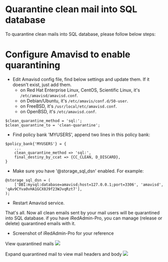 # Quarantine clean mail into SQL database

To quarantine clean mails into SQL database, please follow below steps:

# Configure Amavisd to enable quarantining

* Edit Amavisd config file, find below settings and update them. If it doesn't exist, just add them.
    * on Red Hat Enterprise Linux, CentOS, Scientific Linux, it's `/etc/amavisd/amavisd.conf`.
    * on Debian/Ubuntu, it's `/etc/amavis/conf.d/50-user`.
    * on FreeBSD, it's `/usr/local/etc/amavisd.conf`.
    * on OpenBSD, it's `/etc/amavisd.conf`.

```
$clean_quarantine_method = 'sql:';
$clean_quarantine_to = 'clean-quarantine';
```

* Find policy bank 'MYUSERS', append two lines in this policy bank:

```
$policy_bank{'MYUSERS'} = {
    ...
    clean_quarantine_method => 'sql:',
    final_destiny_by_ccat => {CC_CLEAN, D_DISCARD},
}
```

* Make sure you have '@storage_sql_dsn' enabled. For example:

```
@storage_sql_dsn = (
    ['DBI:mysql:database=amavisd;host=127.0.0.1;port=3306', 'amavisd', 'qAv9CYva0vHA1GCX0J9f23WJvqRzt7'],
);
```

* Restart Amavisd service.

That's all. Now all clean emails sent by your mail users will be quarantined
into SQL database. if you have iRedAdmin-Pro, you can manage (release or delete)
quarantined emails with it.

* Screenshot of iRedAdmin-Pro for your reference 

View quarantined mails
![](http://www.iredmail.org/images/iredadmin/system_maillog_quarantined.png)

Expand quarantined mail to view mail headers and body
![](http://www.iredmail.org/images/iredadmin/system_maillog_quarantined_expanded.png) 
